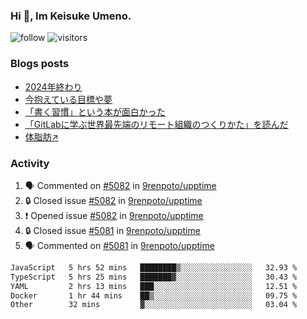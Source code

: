 ### Hi 👋, Im Keisuke Umeno.

<!--
**9renpoto/9renpoto** is a ✨ _special_ ✨ repository because its `README.md` (this file) appears on your GitHub profile.

Here are some ideas to get you started:

- 🔭 I’m currently working on ...
- 🌱 I’m currently learning ...
- 👯 I’m looking to collaborate on ...
- 🤔 I’m looking for help with ...
- 💬 Ask me about ...
- 📫 How to reach me: ...
- 😄 Pronouns: ...
- ⚡ Fun fact: ...
-->

![follow](https://img.shields.io/github/followers/9renpoto?label=Follow&style=social)
![visitors](https://komarev.com/ghpvc/?username=9renpoto&label=Profile%20views&color=0e75b6&style=flat)

### Blogs posts

<!-- BLOG-POST-LIST:START -->
- [2024年終わり](https://9renpoto.win/entry/2024/12/31/2024-end)
- [今抱えている目標や夢](https://9renpoto.win/entry/2024/12/02/objective)
- [「書く習慣」という本が面白かった](https://9renpoto.win/entry/2024/11/11/leave_a_feeling_sad)
- [「GitLabに学ぶ世界最先端のリモート組織のつくりかた」を読んだ](https://9renpoto.win/entry/2024/09/10/remote_organization)
- [体脂肪↗](https://9renpoto.win/entry/2024/08/12/gaining_fat)
<!-- BLOG-POST-LIST:END -->

### Activity

<!--START_SECTION:activity-->
1. 🗣 Commented on [#5082](https://github.com/9renpoto/upptime/issues/5082#issuecomment-2592209293) in [9renpoto/upptime](https://github.com/9renpoto/upptime)
2. 🔒 Closed issue [#5082](https://github.com/9renpoto/upptime/issues/5082) in [9renpoto/upptime](https://github.com/9renpoto/upptime)
3. ❗ Opened issue [#5082](https://github.com/9renpoto/upptime/issues/5082) in [9renpoto/upptime](https://github.com/9renpoto/upptime)
4. 🔒 Closed issue [#5081](https://github.com/9renpoto/upptime/issues/5081) in [9renpoto/upptime](https://github.com/9renpoto/upptime)
5. 🗣 Commented on [#5081](https://github.com/9renpoto/upptime/issues/5081#issuecomment-2591893252) in [9renpoto/upptime](https://github.com/9renpoto/upptime)
<!--END_SECTION:activity-->

<!--START_SECTION:waka-->

```txt
JavaScript   5 hrs 52 mins   ████████▒░░░░░░░░░░░░░░░░   32.93 %
TypeScript   5 hrs 25 mins   ███████▓░░░░░░░░░░░░░░░░░   30.43 %
YAML         2 hrs 13 mins   ███░░░░░░░░░░░░░░░░░░░░░░   12.51 %
Docker       1 hr 44 mins    ██▒░░░░░░░░░░░░░░░░░░░░░░   09.75 %
Other        32 mins         ▓░░░░░░░░░░░░░░░░░░░░░░░░   03.04 %
```

<!--END_SECTION:waka-->
